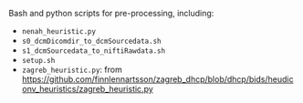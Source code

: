 Bash and python scripts for pre-processing, including:

 - `nenah_heuristic.py`
 - `s0_dcmDicomdir_to_dcmSourcedata.sh`
 - `s1_dcmSourcedata_to_niftiRawdata.sh`
 - `setup.sh`
 - `zagreb_heuristic.py`: from https://github.com/finnlennartsson/zagreb_dhcp/blob/dhcp/bids/heudiconv_heuristics/zagreb_heuristic.py
